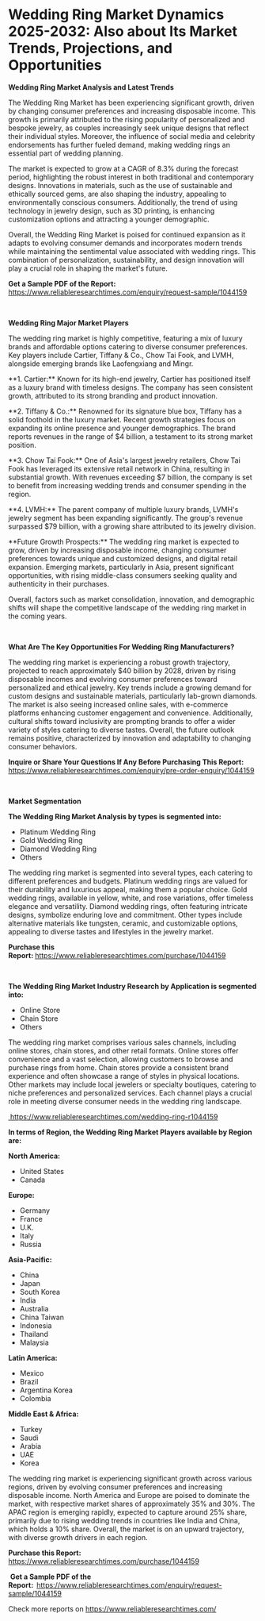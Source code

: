 <p><h1>Wedding Ring Market Dynamics 2025-2032: Also about Its Market Trends, Projections, and Opportunities</h1></p><p><strong>Wedding Ring Market Analysis and Latest Trends</strong></p>
<p><p>The Wedding Ring Market has been experiencing significant growth, driven by changing consumer preferences and increasing disposable income. This growth is primarily attributed to the rising popularity of personalized and bespoke jewelry, as couples increasingly seek unique designs that reflect their individual styles. Moreover, the influence of social media and celebrity endorsements has further fueled demand, making wedding rings an essential part of wedding planning.</p><p>The market is expected to grow at a CAGR of 8.3% during the forecast period, highlighting the robust interest in both traditional and contemporary designs. Innovations in materials, such as the use of sustainable and ethically sourced gems, are also shaping the industry, appealing to environmentally conscious consumers. Additionally, the trend of using technology in jewelry design, such as 3D printing, is enhancing customization options and attracting a younger demographic.</p><p>Overall, the Wedding Ring Market is poised for continued expansion as it adapts to evolving consumer demands and incorporates modern trends while maintaining the sentimental value associated with wedding rings. This combination of personalization, sustainability, and design innovation will play a crucial role in shaping the market's future.</p></p>
<p><strong>Get a Sample PDF of the Report:&nbsp;</strong> <a href="https://www.reliableresearchtimes.com/enquiry/request-sample/1044159?utm_campaign=2199&utm_medium=2&utm_source=Github&utm_content=ia&utm_term=05042025&utm_id=wedding-ring">https://www.reliableresearchtimes.com/enquiry/request-sample/1044159</a></p>
<p>&nbsp;</p>
<p><strong>Wedding Ring Major Market Players</strong></p>
<p><p>The wedding ring market is highly competitive, featuring a mix of luxury brands and affordable options catering to diverse consumer preferences. Key players include Cartier, Tiffany & Co., Chow Tai Fook, and LVMH, alongside emerging brands like Laofengxiang and Mingr.</p><p>**1. Cartier:** Known for its high-end jewelry, Cartier has positioned itself as a luxury brand with timeless designs. The company has seen consistent growth, attributed to its strong branding and product innovation.</p><p>**2. Tiffany & Co.:** Renowned for its signature blue box, Tiffany has a solid foothold in the luxury market. Recent growth strategies focus on expanding its online presence and younger demographics. The brand reports revenues in the range of $4 billion, a testament to its strong market position.</p><p>**3. Chow Tai Fook:** One of Asia's largest jewelry retailers, Chow Tai Fook has leveraged its extensive retail network in China, resulting in substantial growth. With revenues exceeding $7 billion, the company is set to benefit from increasing wedding trends and consumer spending in the region.</p><p>**4. LVMH:** The parent company of multiple luxury brands, LVMH's jewelry segment has been expanding significantly. The group's revenue surpassed $79 billion, with a growing share attributed to its jewelry division.</p><p>**Future Growth Prospects:** The wedding ring market is expected to grow, driven by increasing disposable income, changing consumer preferences towards unique and customized designs, and digital retail expansion. Emerging markets, particularly in Asia, present significant opportunities, with rising middle-class consumers seeking quality and authenticity in their purchases.</p><p>Overall, factors such as market consolidation, innovation, and demographic shifts will shape the competitive landscape of the wedding ring market in the coming years.</p></p>
<p>&nbsp;</p>
<p><strong>What Are The Key Opportunities For Wedding Ring Manufacturers?</strong></p>
<p><p>The wedding ring market is experiencing a robust growth trajectory, projected to reach approximately $40 billion by 2028, driven by rising disposable incomes and evolving consumer preferences toward personalized and ethical jewelry. Key trends include a growing demand for custom designs and sustainable materials, particularly lab-grown diamonds. The market is also seeing increased online sales, with e-commerce platforms enhancing customer engagement and convenience. Additionally, cultural shifts toward inclusivity are prompting brands to offer a wider variety of styles catering to diverse tastes. Overall, the future outlook remains positive, characterized by innovation and adaptability to changing consumer behaviors.</p></p>
<p><strong>Inquire or Share Your Questions If Any Before Purchasing This Report:</strong> <a href="https://www.reliableresearchtimes.com/enquiry/pre-order-enquiry/1044159?utm_campaign=2199&utm_medium=2&utm_source=Github&utm_content=ia&utm_term=05042025&utm_id=wedding-ring">https://www.reliableresearchtimes.com/enquiry/pre-order-enquiry/1044159</a></p>
<p>&nbsp;</p>
<p><strong>Market Segmentation</strong></p>
<p><strong>The Wedding Ring Market Analysis by types is segmented into:</strong></p>
<p><ul><li>Platinum Wedding Ring</li><li>Gold Wedding Ring</li><li>Diamond Wedding Ring</li><li>Others</li></ul></p>
<p><p>The wedding ring market is segmented into several types, each catering to different preferences and budgets. Platinum wedding rings are valued for their durability and luxurious appeal, making them a popular choice. Gold wedding rings, available in yellow, white, and rose variations, offer timeless elegance and versatility. Diamond wedding rings, often featuring intricate designs, symbolize enduring love and commitment. Other types include alternative materials like tungsten, ceramic, and customizable options, appealing to diverse tastes and lifestyles in the jewelry market.</p></p>
<p><strong>Purchase this Report:&nbsp;</strong><a href="https://www.reliableresearchtimes.com/purchase/1044159?utm_campaign=2199&utm_medium=2&utm_source=Github&utm_content=ia&utm_term=05042025&utm_id=wedding-ring">https://www.reliableresearchtimes.com/purchase/1044159</a></p>
<p>&nbsp;</p>
<p><strong>The Wedding Ring Market Industry Research by Application is segmented into:</strong></p>
<p><ul><li>Online Store</li><li>Chain Store</li><li>Others</li></ul></p>
<p><p>The wedding ring market comprises various sales channels, including online stores, chain stores, and other retail formats. Online stores offer convenience and a vast selection, allowing customers to browse and purchase rings from home. Chain stores provide a consistent brand experience and often showcase a range of styles in physical locations. Other markets may include local jewelers or specialty boutiques, catering to niche preferences and personalized services. Each channel plays a crucial role in meeting diverse consumer needs in the wedding ring landscape.</p></p>
<p><a href="https://www.reliableresearchtimes.com/wedding-ring-r1044159?utm_campaign=2199&utm_medium=2&utm_source=Github&utm_content=ia&utm_term=05042025&utm_id=wedding-ring">&nbsp;https://www.reliableresearchtimes.com/wedding-ring-r1044159</a></p>
<p><strong>In terms of Region, the Wedding Ring Market Players available by Region are:</strong></p>
<p>
    <p> <strong> North America: </strong>
        <ul>
            <li>United States</li>
            <li>Canada</li>
        </ul>
        </p> 
    <p> <strong> Europe: </strong>
        <ul>
            <li>Germany</li>
            <li>France</li>
            <li>U.K.</li>
            <li>Italy</li>
            <li>Russia</li>
        </ul>
        </p> 
    <p> <strong> Asia-Pacific: </strong>
        <ul>
            <li>China</li>
            <li>Japan</li>
            <li>South Korea</li>
            <li>India</li>
            <li>Australia</li>
            <li>China Taiwan</li>
            <li>Indonesia</li>
            <li>Thailand</li>
            <li>Malaysia</li>
        </ul>
        </p> 
    <p> <strong> Latin America: </strong>
        <ul>
            <li>Mexico</li>
            <li>Brazil</li>
            <li>Argentina Korea</li>
            <li>Colombia</li>
        </ul>
        </p> 
    <p> <strong> Middle East & Africa: </strong>
        <ul>
            <li>Turkey</li>
            <li>Saudi</li>
            <li>Arabia</li>
            <li>UAE</li>
            <li>Korea</li>
        </ul>
    </p>
    </p>
<p><p>The wedding ring market is experiencing significant growth across various regions, driven by evolving consumer preferences and increasing disposable income. North America and Europe are poised to dominate the market, with respective market shares of approximately 35% and 30%. The APAC region is emerging rapidly, expected to capture around 25% share, primarily due to rising wedding trends in countries like India and China, which holds a 10% share. Overall, the market is on an upward trajectory, with diverse growth drivers in each region.</p></p>
<p><strong>Purchase this Report: </strong><a href="https://www.reliableresearchtimes.com/purchase/1044159?utm_campaign=2199&utm_medium=2&utm_source=Github&utm_content=ia&utm_term=05042025&utm_id=wedding-ring">https://www.reliableresearchtimes.com/purchase/1044159</a></p>
<p>&nbsp;<strong>Get a Sample PDF of the Report:&nbsp;&nbsp;</strong><a href="https://www.reliableresearchtimes.com/enquiry/request-sample/1044159?utm_campaign=2199&utm_medium=2&utm_source=Github&utm_content=ia&utm_term=05042025&utm_id=wedding-ring">https://www.reliableresearchtimes.com/enquiry/request-sample/1044159</a></p>
<p><strong></strong></p>
<p>Check more reports on <a href="https://www.reliableresearchtimes.com/?utm_campaign=2199&utm_medium=2&utm_source=Github&utm_content=ia&utm_term=05042025&utm_id=wedding-ring">https://www.reliableresearchtimes.com/</a></p>